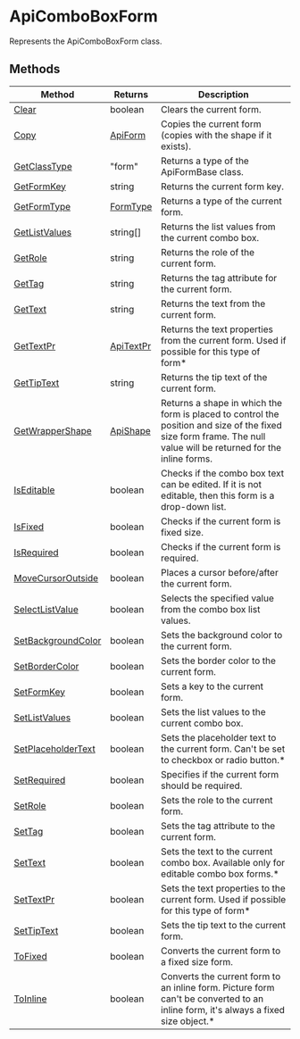 # ApiComboBoxForm

Represents the ApiComboBoxForm class.


## Methods

| Method | Returns | Description |
| ------ | ------- | ----------- |
| [Clear](./Methods/Clear.md) | boolean | Clears the current form. |
| [Copy](./Methods/Copy.md) | [ApiForm](../Enumeration/ApiForm.md) | Copies the current form (copies with the shape if it exists). |
| [GetClassType](./Methods/GetClassType.md) | "form" | Returns a type of the ApiFormBase class. |
| [GetFormKey](./Methods/GetFormKey.md) | string | Returns the current form key. |
| [GetFormType](./Methods/GetFormType.md) | [FormType](../Enumeration/FormType.md) | Returns a type of the current form. |
| [GetListValues](./Methods/GetListValues.md) | string[] | Returns the list values from the current combo box. |
| [GetRole](./Methods/GetRole.md) | string | Returns the role of the current form. |
| [GetTag](./Methods/GetTag.md) | string | Returns the tag attribute for the current form. |
| [GetText](./Methods/GetText.md) | string | Returns the text from the current form. |
| [GetTextPr](./Methods/GetTextPr.md) | [ApiTextPr](../ApiTextPr/ApiTextPr.md) | Returns the text properties from the current form. Used if possible for this type of form* |
| [GetTipText](./Methods/GetTipText.md) | string | Returns the tip text of the current form. |
| [GetWrapperShape](./Methods/GetWrapperShape.md) | [ApiShape](../ApiShape/ApiShape.md) | Returns a shape in which the form is placed to control the position and size of the fixed size form frame. The null value will be returned for the inline forms. |
| [IsEditable](./Methods/IsEditable.md) | boolean | Checks if the combo box text can be edited. If it is not editable, then this form is a drop-down list. |
| [IsFixed](./Methods/IsFixed.md) | boolean | Checks if the current form is fixed size. |
| [IsRequired](./Methods/IsRequired.md) | boolean | Checks if the current form is required. |
| [MoveCursorOutside](./Methods/MoveCursorOutside.md) | boolean | Places a cursor before/after the current form. |
| [SelectListValue](./Methods/SelectListValue.md) | boolean | Selects the specified value from the combo box list values. |
| [SetBackgroundColor](./Methods/SetBackgroundColor.md) | boolean | Sets the background color to the current form. |
| [SetBorderColor](./Methods/SetBorderColor.md) | boolean | Sets the border color to the current form. |
| [SetFormKey](./Methods/SetFormKey.md) | boolean | Sets a key to the current form. |
| [SetListValues](./Methods/SetListValues.md) | boolean | Sets the list values to the current combo box. |
| [SetPlaceholderText](./Methods/SetPlaceholderText.md) | boolean | Sets the placeholder text to the current form. Can't be set to checkbox or radio button.* |
| [SetRequired](./Methods/SetRequired.md) | boolean | Specifies if the current form should be required. |
| [SetRole](./Methods/SetRole.md) | boolean | Sets the role to the current form. |
| [SetTag](./Methods/SetTag.md) | boolean | Sets the tag attribute to the current form. |
| [SetText](./Methods/SetText.md) | boolean | Sets the text to the current combo box. Available only for editable combo box forms.* |
| [SetTextPr](./Methods/SetTextPr.md) | boolean | Sets the text properties to the current form. Used if possible for this type of form* |
| [SetTipText](./Methods/SetTipText.md) | boolean | Sets the tip text to the current form. |
| [ToFixed](./Methods/ToFixed.md) | boolean | Converts the current form to a fixed size form. |
| [ToInline](./Methods/ToInline.md) | boolean | Converts the current form to an inline form. Picture form can't be converted to an inline form, it's always a fixed size object.* |
